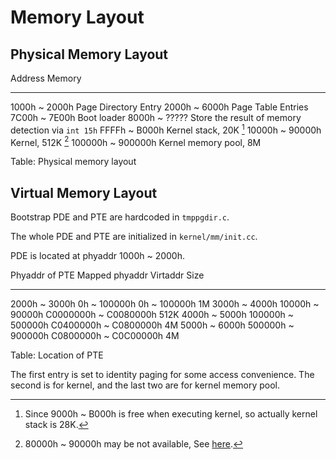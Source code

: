 # Memory Layout

## Physical Memory Layout

Address                 Memory
---------------------   ------------------------------
1000h ~ 2000h           Page Directory Entry
2000h ~ 6000h           Page Table Entries
7C00h ~ 7E00h           Boot loader
8000h ~ ?????           Store the result of memory detection via `int 15h`
FFFFh ~ B000h           Kernel stack, 20K [^1]
10000h ~ 90000h         Kernel, 512K [^2]
100000h ~ 900000h       Kernel memory pool, 8M

Table: Physical memory layout

[^1]: Since 9000h ~ B000h is free when executing kernel, so actually kernel stack is 28K.
[^2]: 80000h ~ 90000h may be not available, See [here](http://wiki.osdev.org/Memory\_Map\_(x86)).

## Virtual Memory Layout

Bootstrap PDE and PTE are hardcoded in `tmppgdir.c`.

The whole PDE and PTE are initialized in `kernel/mm/init.cc`.

PDE is located at phyaddr 1000h ~ 2000h. 

Phyaddr of PTE        Mapped phyaddr       Virtaddr                 Size
----------------      -------------------  -----------------------  -------
2000h ~ 3000h         0h ~ 100000h         0h ~ 100000h             1M
3000h ~ 4000h         10000h ~ 90000h      C0000000h ~ C0080000h    512K
4000h ~ 5000h         100000h ~ 500000h    C0400000h ~ C0800000h    4M 
5000h ~ 6000h         500000h ~ 900000h    C0800000h ~ C0C00000h    4M

Table: Location of PTE

The first entry is set to identity paging for some access convenience. The second is for kernel, and the last two are for kernel memory pool.
